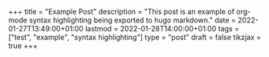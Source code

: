 +++
title = "Example Post"
description = "This post is an example of org-mode syntax highlighting being exported to hugo markdown."
date = 2022-01-27T13:49:00+01:00
lastmod = 2022-01-28T14:00:00+01:00
tags = ["test", "example", "syntax highlighting"]
type = "post"
draft = false
tikzjax = true
+++
